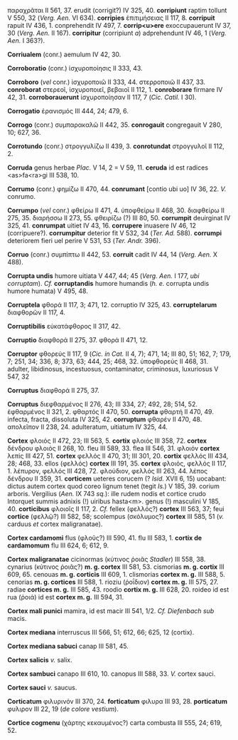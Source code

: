 παραχρᾶται II 561, 37. erudit (corrigit?) IV 325, 40. **corripiunt**
raptim tollunt V 550, 32 (*Verg. Aen.* VI 634). **corripies**
ἐπιτιμήσειας II 117, 8. **corripuit** rapuit IV 436, 1. conprehendit IV
497, 7. **corrip\<u\>ere** exoccupauerunt IV 37, 30 (*Verg. Aen.* II
167). **corripitur** (corripiunt *a*) adprehendunt IV 46, 1 (*Verg.
Aen.* I 363?).

**Corriualem** (conr.) aemulum IV 42, 30.

**Corroboratio** (conr.) ἰσχυροποίησις II 333, 43.

**Corroboro** (*vel* conr.) ἰσχυροποιῶ II 333, 44. στερροποιῶ II 437,
33. **conroborat** στερεοῖ, ἰσχυροποιεῖ, βεβαιοῖ II 112, 1.
**conroborare** firmare IV 42, 31. **corroborauerunt** ἰσχυροποίησαν II
117, 7 (*Cic. Catil.* I 30).

**Corrogatio** ἐρανισμός III 444, 24; 479, 6.

**Corrogo** (conr.) συμπαρακαλῶ II 442, 35. **conrogauit** congregauit V
280, 10; 627, 36.

**Corrotundo** (conr.) στρογγυλίζω II 439, 3. **conrotundat** στρογγυλοῖ
II 112, 2.

**Corruda** genus herbae *Plac.* V 14, 2 = V 59, 11. **ceruda** id est
radices \<as\>fa\<ra\>gi III 538, 10.

**Corrumo** (conr.) φημίζω II 470, 44. **conrumant** [contio ubi uo]
IV 36, 22. *V.* conrumo.

**Corrumpo** (*vel* conr.) φθείρω II 471, 4. ὑποφθείρω II 468, 30.
διαφθείρω II 275, 35. διαρήσσω II 273, 55. φθειρίζω (?) III 80, 50.
**corrumpit** deuirginat IV 325, 41. **conrumpat** uitiet IV 43, 16.
**corrupere** inuasere IV 46, 12 (corripuere?). **corrumpitur** deterior
fit V 532, 34 (*Ter. Ad.* 588). **corrumpi** deteriorem fieri uel
perire V 531, 53 (*Ter. Andr.* 396).

**Corruo** (conr.) συμπίπτω II 442, 53. **corruit** cadit IV 44, 14
(*Verg. Aen.* X 488).

**Corrupta undis** humore uitiata V 447, 44; 45 (*Verg. Aen.* I 177,
*ubi corruptam*). *Cf.* **corruptandis** humore humandis (*h. e.*
corrupta undis humore humata) V 495, 48.

**Corruptela** φθορά II 117, 3; 471, 12. corruptio IV 325, 43.
**corruptelarum** διαφθορῶν II 117, 4.

**Corruptibilis** εὐκατάφθορος II 317, 42.

**Corruptio** διαφθορά II 275, 37. φθορά II 471, 12.

**Corruptor** φθορεύς II 117, 9 (*Cic. in Cat.* II 4, 7); 471, 14; III
80, 51; 162, 7; 179, 7; 251, 34; 336, 8; 373, 63; 444, 25; 468, 32.
ὑποφθορεύς II 468, 31. adulter, libidinosus, incestuosus, contaminator,
criminosus, luxuriosus V 547, 32

**Corruptus** διαφθορά II 275, 37.

**Corruptus** διεφθαρμένος II 276, 43; III 334, 27; 492, 28; 514, 52.
ἐφθαρμένος II 321, 2. φθαρτός II 470, 50. **corrupta** φθαρτή II 470,
49. infecta, fracta, dissoluta IV 325, 42. **corruptum** φθαρέν II 470,
48. απολεῖπον II 238, 24. adulteratum, uitiatum IV 325, 44.

**Cortex** φλοιός II 472, 23; III 563, 5. **cortix** φλοιός III 358, 72.
**cortex** δένδρου φλοιός II 268, 10. fleu III 589, 33. flea III 546,
31. φλοιόν **cortex** λεπίς III 427, 51. **cortex** φελλός II 470, 31;
III 301, 20. **cortix** φελλός III 434, 28; 468, 33. ellos (φελλός)
**cortex** III 191, 35. **cortex** φλοιός, φελλός II 117, 1. λέπυρον,
φελλός III 428, 72. φλούδιον, φελλός III 263, 44. λέπος δένδρου II 359,
31. **corticem** ueteres corucem (? *Isid.* XVII 6, 15) uocabant: dictus
autem cortex quod coreo lignum tenet (tegit *Is.*) V 185, 39. corium
arboris. Vergilius (*Aen.* IX 743 *sq.*): ille rudem nodis et cortice
crudo Intorquet summis adnixis (!) uiribus hasta\<m\>. genus (!)
masculini V 185, 40. **corticibus** φλοιοῖς II 117, 2. *Cf.* fellex
(φελλός?) **cortex** III 563, 37; feui **cortice** (φελλῷ?) III 582, 58;
scolempus (σκόλυμος?) **cortex** III 585, 51 (*v.* carduus *et* cortex
maligranatae).

**Cortex cardamomi** flus (φλοῦς?) III 590, 41. flu III 583, 1. **cortix
de cardamomum** flu III 624, 6; 612, 9.

**Cortex maligranatae** cicinormas (κύτινος ῥοιᾶς *Stadler*) III 558,
38. cynarius (κύτινος ῥοιᾶς?) **m. g. cortex** III 581, 53. cismorias
**m. g. cortix** III 609, 65. cenouas **m. g. corticis** III 609, 1.
clismorias **cortex m. g.** III 588, 5. cenorias **m. g. cortices** III
588, 1. rioziu (ῥοΐδιον) **cortex m. g.** III 575, 27. radiae **cortices
m. g.** III 585, 43. roodio **cortix m. g.** III 628, 20. roideo id est
rua (ῥοιά) id est **cortex m. g.** III 594, 31.

**Cortex mali punici** mamira, id est macir III 541, 1/2. *Cf.
Diefenbach sub* macis.

**Cortex mediana** interruscus III 566, 51; 612, 66; 625, 12 (cortix).

**Cortex mediana sabuci** canap III 581, 45.

**Cortex salicis** *v.* salix.

**Cortex sambuci** canapo III 610, 10. canopus III 588, 33. *V.* cortex
sauci.

**Cortex sauci** *v.* saucus.

**Corticatum** φιλυρινόν III 370, 24. **forticatum** φιλυρα III 93, 28.
**porticatum** φυλιρον III 22, 19 (*de colore vestium*).

**Cortice cogmenu** (χάρτης κεκαυμένος?) carta combusta III 555, 24;
619, 52.
